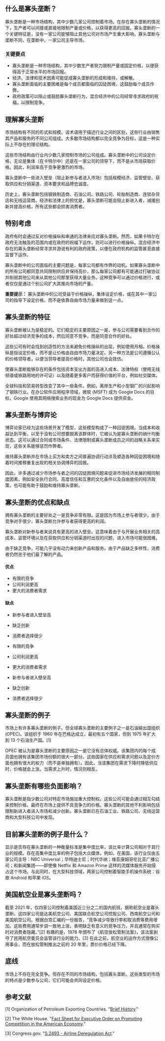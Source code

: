 ## 什么是寡头垄断？

寡头垄断是一种市场结构，其中少数几家公司控制着市场。在存在寡头垄断的情况下，生产者可以间接或直接地限制产量或价格，以获得更高的回报。寡头垄断的一个关键特征是，没有一家公司能够阻止其他公司对市场产生重大影响。寡头垄断与垄断不同，在垄断中，一家公司主导市场。

### 关键要点

- 寡头垄断是一种市场结构，其中少数生产者努力限制产量或固定价格，以便获得高于正常水平的市场回报。
- 经济、法律和技术因素可能促成寡头垄断的形成和维持，或解散。
- 寡头垄断面临的主要困难是每个成员都面临的囚徒困境，这鼓励每个成员作弊。
- 政府政策可以阻止或鼓励寡头垄断行为，混合经济中的公司经常寻求政府的祝福，以限制竞争。

## 理解寡头垄断

市场结构有不同的形式和规模。该术语用于描述行业之间的区别，这些行业由销售其产品和服务的不同公司组成。大多数市场结构都以完全竞争为目标，这是一种实际上不存在的理论结构。

这些市场结构由行业内少数几家控制市场的公司组成。寡头垄断中的公司设定价格，无论是集体（在卡特尔中）还是在一家公司的领导下，而不是从市场获取价格。因此，利润率高于竞争更激烈的市场。

寡头垄断中一些进入壁垒（阻止新参与者进入市场）包括规模经济、监管壁垒、获取供应和分销渠道、资本要求和品牌忠诚度。

历史上，寡头垄断包括钢铁制造商、石油公司、铁路公司、轮胎制造商、连锁杂货店和无线运营商。经济和法律上的担忧是，寡头垄断可能会阻止新进入者，减缓创新并提高价格，所有这些都会损害消费者。

## 特别考虑

政府有时会通过反对价格操纵和串通的法律来应对寡头垄断。然而，如果卡特尔在政府无法触及的范围内或在政府的祝福下运作，则可以进行价格操纵。混合经济中存在的寡头垄断经常寻求并游说有利的政府政策，以便在政府机构的监管甚至直接监督下运作。

寡头垄断中的公司面临的主要问题是，每家公司都有作弊的动机。如果寡头垄断中的所有公司都同意共同限制供应并保持高价，那么每家公司都有可能通过打破协议并削弱其他公司来从其他公司那里获得大量业务。这种竞争可以通过价格进行，或者仅仅是通过个别公司扩大其推向市场的产量。

**重要提示：** 寡头垄断中的公司受益于价格操纵，集体设定价格，或在其中一家公司的指导下设定价格，而不是依靠自由市场力量来做到这一点。

## 寡头垄断的特征

寡头垄断被认为是稳定的。它们稳定的主要原因之一是，参与公司需要看到合作的好处超过经济竞争的成本，然后同意不竞争，而是同意合作的好处。

这些公司有时会找到创造性的方法来避免价格操纵的出现，例如使用月相。价格操纵是指设定价格，而不是让价格由自由市场力量决定。另一种方法是公司遵循公认的价格领导者，以便当领导者提高价格时，其他公司也会效仿。

使寡头垄断能够存在的条件包括资本支出方面的高进入成本、法律特权（使用无线频谱或铁路用地的许可证）以及随着更多客户而获得价值的平台，例如社交媒体。

全球科技和贸易转型改变了其中一些条件。例如，离岸生产和小型钢厂的兴起影响了钢铁行业。在办公软件应用程序领域，微软 (MSFT) 成为 Google Docs 的目标，Google 使用其网络搜索业务的现金为 Google Docs 提供资金。

## 寡头垄断与博弈论

博弈论家已经为这些场景开发了模型，这些模型构成了一种囚徒困境。当成本和收益达到平衡，以至于没有公司想要脱离该群体时，它被认为是寡头垄断的纳什均衡状态。这可以通过合同或市场条件、法律限制或寡头垄断成员之间的战略关系来实现，这些关系能够惩罚作弊者。

维持寡头垄断并在市场上买方和卖方之间普遍协调行动涉及塑造各种囚徒困境和随着时间推移重复出现的相关协调博弈的回报。

因此，许多通过减少市场参与者之间的囚徒困境问题来促进市场经济发展的相同制度因素，例如安全执行合同、高度信任和互惠的文化条件以及自由放任的经济政策，也可能有助于鼓励和维持寡头垄断。

## 寡头垄断的优点和缺点

拥有寡头垄断的主要好处之一是竞争非常有限。这是因为市场上参与者很少。由于竞争对手很少，寡头垄断允许参与者获得更高的利润。

寡头垄断对新参与者来说具有更高的进入壁垒。这意味着由于与开展业务相关的高成本、监管环境以及在获取供应和分销渠道时出现的问题，进入市场可能很困难。

由于缺乏竞争，可能几乎没有动力来创新产品和服务。由于产品缺乏多样性，消费者仍然忠于他们最了解的产品。

#### 优点

- 有限的竞争
- 公司利润更高
- 更大的消费者需求

#### 缺点

- 新参与者进入壁垒高
- 缺乏创新
- 消费者选择很少

- 有限的竞争
- 公司利润更高
- 更大的消费者需求

- 新参与者进入壁垒高
- 缺乏创新
- 消费者选择很少

## 寡头垄断的例子

市场上有许多寡头垄断的例子。但全球寡头垄断的主要例子之一是石油输出国组织 (OPEC)。该组织于 1960 年在巴格达成立，最初有五个国家，但到 1975 年扩大到 13 个石油生产国。[1]

OPEC 被认为是寡头垄断的主要原因之一是它没有总体权威。该集团内的每个成员国也拥有该集团市场份额的很大一部分。这些国家在供应和需求问题以及定价方面也拥有很大的权力（而不是单独拥有）。因此，当该集团在需求下降时降低供应时，价格就会上涨。当需求上升时，情况则相反。

## 寡头垄断有哪些负面影响？

寡头垄断是指少数公司对特定市场施加重大控制权。这些公司可能会通过相互勾结来控制价格，最终在市场上提供不具竞争力的价格。寡头垄断的其他不利影响包括限制新进入者进入市场和减少创新。寡头垄断已在石油工业、铁路公司、无线运营商和大型科技公司中发现。

## 目前寡头垄断的例子是什么？

显示是否存在寡头垄断的一种衡量标准是集中度比率，该比率计算公司相对于其行业的规模。存在高集中度比率的例子包括大众媒体。例如，在美国，该行业仅由五家公司主导：NBC Universal；华特迪士尼；时代华纳；维亚康姆哥伦比亚广播公司；和新闻集团——即使像 Netflix 和 Amazon Prime 这样的流媒体服务开始侵占这个市场。与此同时，在大型科技领域，两家公司控制着智能手机操作系统：谷歌 Android 和苹果 iOS。

## 美国航空业是寡头垄断吗？

截至 2021 年，仅四家公司控制着美国近三分之二的国内航班，据称航空业是寡头垄断。这四家公司是达美航空公司、美国联合航空公司控股公司、西南航空公司和美国航空公司。根据白宫汇编的一份报告，“竞争减少导致行李和取消费等费用增加。这些费用通常步调一致地上涨，表明缺乏有意义的竞争压力，并且通常在购买时对消费者隐藏。”[2] 有趣的是，1978 年颁布了《航空放松管制法案》，该法案剥夺了民用航空委员会监管该行业的能力。[3] 在此之前，航空业的运作方式很像公用事业，而在放松管制推出之前的 20 年里，票价价格已经下降。

## 底线

市场上不存在完全竞争。但存在不同的市场结构，包括寡头垄断。这些类型的市场的特点是少数参与公司，它们可能会共同设定价格。

## 参考文献

[1] Organization of Petroleum Exporting Countries. "[Brief History](https://www.opec.org/opec_web/en/about_us/24.htm)."

[2] The White House. "[Fact Sheet for Executive Order on Promoting Competition in the American Economy](https://www.whitehouse.gov/briefing-room/statements-releases/2021/07/09/fact-sheet-executive-order-on-promoting-competition-in-the-american-economy/.)."

[3] Congress.gov. "[S.2493 - Airline Deregulation Act](https://www.congress.gov/bill/95th-congress/senate-bill/2493)."
